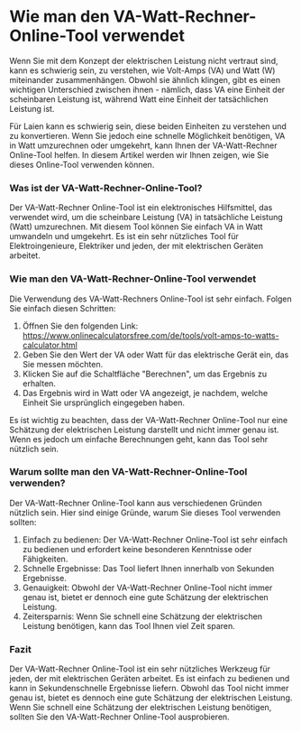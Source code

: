 Wie man den VA-Watt-Rechner-Online-Tool verwendet
=================================================

Wenn Sie mit dem Konzept der elektrischen Leistung nicht vertraut sind, kann es schwierig sein, zu verstehen, wie Volt-Amps (VA) und Watt (W) miteinander zusammenhängen. Obwohl sie ähnlich klingen, gibt es einen wichtigen Unterschied zwischen ihnen - nämlich, dass VA eine Einheit der scheinbaren Leistung ist, während Watt eine Einheit der tatsächlichen Leistung ist.

Für Laien kann es schwierig sein, diese beiden Einheiten zu verstehen und zu konvertieren. Wenn Sie jedoch eine schnelle Möglichkeit benötigen, VA in Watt umzurechnen oder umgekehrt, kann Ihnen der VA-Watt-Rechner Online-Tool helfen. In diesem Artikel werden wir Ihnen zeigen, wie Sie dieses Online-Tool verwenden können.

### Was ist der VA-Watt-Rechner-Online-Tool?

Der VA-Watt-Rechner Online-Tool ist ein elektronisches Hilfsmittel, das verwendet wird, um die scheinbare Leistung (VA) in tatsächliche Leistung (Watt) umzurechnen. Mit diesem Tool können Sie einfach VA in Watt umwandeln und umgekehrt. Es ist ein sehr nützliches Tool für Elektroingenieure, Elektriker und jeden, der mit elektrischen Geräten arbeitet.

### Wie man den VA-Watt-Rechner-Online-Tool verwendet

Die Verwendung des VA-Watt-Rechners Online-Tool ist sehr einfach. Folgen Sie einfach diesen Schritten:

1. Öffnen Sie den folgenden Link: <https://www.onlinecalculatorsfree.com/de/tools/volt-amps-to-watts-calculator.html>
2. Geben Sie den Wert der VA oder Watt für das elektrische Gerät ein, das Sie messen möchten.
3. Klicken Sie auf die Schaltfläche "Berechnen", um das Ergebnis zu erhalten.
4. Das Ergebnis wird in Watt oder VA angezeigt, je nachdem, welche Einheit Sie ursprünglich eingegeben haben.

Es ist wichtig zu beachten, dass der VA-Watt-Rechner Online-Tool nur eine Schätzung der elektrischen Leistung darstellt und nicht immer genau ist. Wenn es jedoch um einfache Berechnungen geht, kann das Tool sehr nützlich sein.

### Warum sollte man den VA-Watt-Rechner-Online-Tool verwenden?

Der VA-Watt-Rechner Online-Tool kann aus verschiedenen Gründen nützlich sein. Hier sind einige Gründe, warum Sie dieses Tool verwenden sollten:

1. Einfach zu bedienen: Der VA-Watt-Rechner Online-Tool ist sehr einfach zu bedienen und erfordert keine besonderen Kenntnisse oder Fähigkeiten.
2. Schnelle Ergebnisse: Das Tool liefert Ihnen innerhalb von Sekunden Ergebnisse.
3. Genauigkeit: Obwohl der VA-Watt-Rechner Online-Tool nicht immer genau ist, bietet er dennoch eine gute Schätzung der elektrischen Leistung.
4. Zeitersparnis: Wenn Sie schnell eine Schätzung der elektrischen Leistung benötigen, kann das Tool Ihnen viel Zeit sparen.

### Fazit

Der VA-Watt-Rechner Online-Tool ist ein sehr nützliches Werkzeug für jeden, der mit elektrischen Geräten arbeitet. Es ist einfach zu bedienen und kann in Sekundenschnelle Ergebnisse liefern. Obwohl das Tool nicht immer genau ist, bietet es dennoch eine gute Schätzung der elektrischen Leistung. Wenn Sie schnell eine Schätzung der elektrischen Leistung benötigen, sollten Sie den VA-Watt-Rechner Online-Tool ausprobieren.